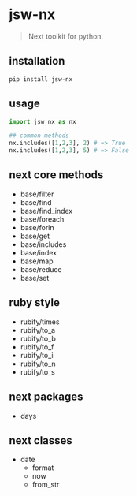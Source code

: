 # jsw-nx
> Next toolkit for python.

## installation
```shell
pip install jsw-nx
```

## usage
```python
import jsw_nx as nx

## common methods
nx.includes([1,2,3], 2) # => True
nx.includes([1,2,3], 5) # => False
```

## next core methods
- base/filter
- base/find
- base/find_index
- base/foreach
- base/forin
- base/get
- base/includes
- base/index
- base/map
- base/reduce
- base/set

## ruby style
- rubify/times
- rubify/to_a
- rubify/to_b
- rubify/to_f
- rubify/to_i
- rubify/to_n
- rubify/to_s

## next packages
- days

## next classes
+ date
  - format 
  - now 
  - from_str